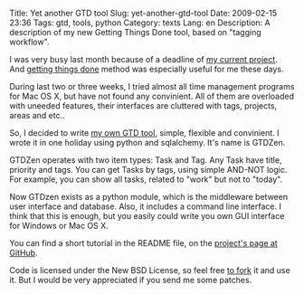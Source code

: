 Title: Yet another GTD tool
Slug: yet-another-gtd-tool
Date: 2009-02-15 23:36
Tags: gtd, tools, python
Category: texts
Lang: en
Description: A description of my new Getting Things Done tool, based on "tagging workflow".

I was very busy last month because of a deadline of [my current project](http://42.yandex.ru). And [getting things done][gtd] method was especially useful for me these days.

During last two or three weeks, I tried almost all time management programs for Mac OS X, but have not found any convinient. All of them are overloaded with uneeded features, their interfaces are cluttered with tags, projects, areas and etc..

So, I decided to write [my own GTD tool][gtdzen], simple, flexible and convinient. I wrote it in one holiday using python and sqlalchemy. It's name is GTDZen.

GTDZen operates with two item types: Task and Tag. Any Task have title, priority and tags. You can get Tasks by tags, using simple AND-NOT logic. For example, you can show all tasks, related to "work" but not to "today".

Now GTDzen exists as a python module, which is the middleware between user interface and database. Also, it includes a command line interface. I think that this is enough, but you easily could write you own GUI interface for Windows or Mac OS X.

You can find a short tutorial in the README file, on the [project's page at GitHub][gtdzen].

Code is licensed under the New BSD License, so feel free [to fork][gtdzen] it and use it. But I would be very appreciated if you send me some patches.

[gtdzen]: https://github.com/svetlyak40wt/gtdzen/
[gtd]: http://en.wikipedia.org/wiki/Getting_Things_Done
